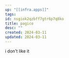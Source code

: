```yaml
---
up: "[[infra.apps]]"
tags: 
id: nsgiok2qzbff7gtr6p7q8ko
title: pagico
desc: ""
created: 2024-03-11
updated: 2024-03-11
---
```

i don't like it